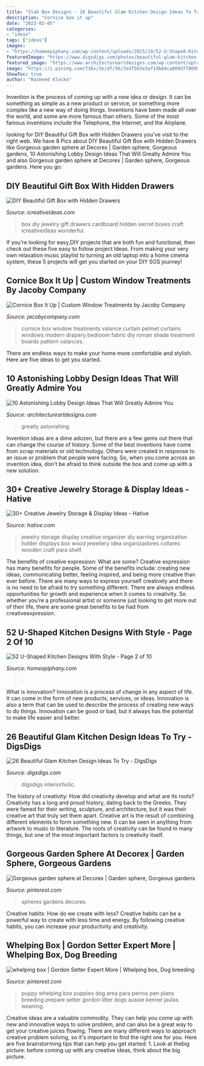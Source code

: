 ```yaml
---
title: "Slab Box Designs - 26 Beautiful Glam Kitchen Design Ideas To Try"
description: "Cornice box it up"
date: "2023-02-05"
categories:
- "ideas"
tags: ["ideas"]
images:
- "https://homeepiphany.com/wp-content/uploads/2015/10/52-U-Shaped-Kitchen-Designs-With-Style-7.jpg"
featuredImage: "https://www.digsdigs.com/photos/beautiful-glam-kitchen-design-ideas-to-try-14.jpg"
featured_image: "https://www.architectureartdesigns.com/wp-content/uploads/2015/06/613.jpg"
image: "https://i.pinimg.com/736x/2e/df/56/2edf563e3af19b84ca009d7700987b9b.jpg"
ShowToc: true
author: "Rasheed Klocko"
---
```



Invention is the process of coming up with a new idea or design. It can be something as simple as a new product or service, or something more complex like a new way of doing things. Inventions have been made all over the world, and some are more famous than others. Some of the most famous inventions include the Telephone, the Internet, and the Airplane.

	

		
looking for DIY Beautiful Gift Box with Hidden Drawers you've visit to the right web. We have 8 Pics about DIY Beautiful Gift Box with Hidden Drawers like Gorgeous garden sphere at Decorex | Garden sphere, Gorgeous gardens, 10 Astonishing Lobby Design Ideas That Will Greatly Admire You and also Gorgeous garden sphere at Decorex | Garden sphere, Gorgeous gardens. Here you go:
		
    
## DIY Beautiful Gift Box With Hidden Drawers

<img loading=lazy src="https://www.icreativeideas.com/wp-content/uploads/2014/09/DIY-Beautiful-Gift-Box-with-Hidden-Drawers-7.jpg" onerror="this.onerror=null;this.src='https://tse4.mm.bing.net/th?id=OIP.yy17AnqOwlDoAqExLwsYEgHaF1&amp;pid=15.1';" alt="DIY Beautiful Gift Box with Hidden Drawers">

_Source: icreativeideas.com_

>box diy jewelry gift drawers cardboard hidden secret boxes craft icreativeideas wonderful. 

	

If you're looking for easy,DIY projects that are both fun and functional, then check out these five easy to follow project Ideas. From making your very own relaxation music playlist to turning an old laptop into a home cinema system, these 5 projects will get you started on your DIY SOS journey!

    
## Cornice Box It Up | Custom Window Treatments By Jacoby Company

<img loading=lazy src="http://www.jacobycompany.com/media/uploads/24409cd052f02f09b9c81215f6c7087b.jpg" onerror="this.onerror=null;this.src='https://tse1.mm.bing.net/th?id=OIP.4CJ3zWzUbPunze_Fdw34DgHaLH&amp;pid=15.1';" alt="Cornice Box It Up | Custom Window Treatments by Jacoby Company">

_Source: jacobycompany.com_

>cornice box window treatments valance curtain pelmet curtains windows modern drapery bedroom fabric diy roman shade treatment boards pattern valances. 

	

There are endless ways to make your home more comfortable and stylish. Here are five ideas to get you started.

    
## 10 Astonishing Lobby Design Ideas That Will Greatly Admire You

<img loading=lazy src="https://www.architectureartdesigns.com/wp-content/uploads/2015/06/613.jpg" onerror="this.onerror=null;this.src='https://tse2.mm.bing.net/th?id=OIP.CuM94oyfJkvQ3rwoQq81IQHaEK&amp;pid=15.1';" alt="10 Astonishing Lobby Design Ideas That Will Greatly Admire You">

_Source: architectureartdesigns.com_

>greatly astonishing. 

	

Invention ideas are a dime adozen, but there are a few gems out there that can change the course of history. Some of the best inventions have come from scrap materials or old technology. Others were created in response to an issue or problem that people were facing. So, when you come across an invention idea, don't be afraid to think outside the box and come up with a new solution.

    
## 30+ Creative Jewelry Storage &amp; Display Ideas - Hative

<img loading=lazy src="https://hative.com/wp-content/uploads/2015/01/jewelry-storage-display-ideas/25-jewelry-storage-display-ideas.jpg" onerror="this.onerror=null;this.src='https://tse3.mm.bing.net/th?id=OIP.2d8TlFESoVRosgNBgj1dKQHaJ4&amp;pid=15.1';" alt="30+ Creative Jewelry Storage &amp; Display Ideas - Hative">

_Source: hative.com_

>jewelry storage display creative organizer diy earring organization holder displays box wood jewellery idea organizadores collares wooden craft para shelf. 

	

The benefits of creative expression: What are some?
Creative expression has many benefits for people. Some of the benefits include: creating new ideas, communicating better, feeling inspired, and being more creative than ever before. There are many ways to express yourself creatively and there is no need to be afraid to try something different. There are always endless opportunities for growth and experience when it comes to creativity. So whether you’re a professional artist or someone just looking to get more out of their life, there are some great benefits to be had from creativeexpression.

    
## 52 U-Shaped Kitchen Designs With Style - Page 2 Of 10

<img loading=lazy src="https://homeepiphany.com/wp-content/uploads/2015/10/52-U-Shaped-Kitchen-Designs-With-Style-7.jpg" onerror="this.onerror=null;this.src='https://tse3.mm.bing.net/th?id=OIP.3TlfOpCV3Qawzsl7EH8WSAHaE7&amp;pid=15.1';" alt="52 U-Shaped Kitchen Designs With Style - Page 2 of 10">

_Source: homeepiphany.com_

>. 

	

What is innovation?
Innovation is a process of change in any aspect of life. It can come in the form of new products, services, or ideas. Innovation is also a term that can be used to describe the process of creating new ways to do things. Innovation can be good or bad, but it always has the potential to make life easier and better.

    
## 26 Beautiful Glam Kitchen Design Ideas To Try - DigsDigs

<img loading=lazy src="https://www.digsdigs.com/photos/beautiful-glam-kitchen-design-ideas-to-try-14.jpg" onerror="this.onerror=null;this.src='https://tse4.mm.bing.net/th?id=OIP.-hvNRu6qmMJ4HNIpVBBjXAHaKp&amp;pid=15.1';" alt="26 Beautiful Glam Kitchen Design Ideas To Try - DigsDigs">

_Source: digsdigs.com_

>digsdigs interiorholic. 

	

The history of creativity: How did creativity develop and what are its roots?
Creativity has a long and proud history, dating back to the Greeks. They were famed for their writing, sculpture, and architecture, but it was their creative art that truly set them apart. Creative art is the result of combining different elements to form something new. It can be seen in anything from artwork to music to literature. The roots of creativity can be found in many things, but one of the most important factors is creativity itself.

    
## Gorgeous Garden Sphere At Decorex | Garden Sphere, Gorgeous Gardens

<img loading=lazy src="https://i.pinimg.com/736x/2e/df/56/2edf563e3af19b84ca009d7700987b9b.jpg" onerror="this.onerror=null;this.src='https://tse1.mm.bing.net/th?id=OIP.fXiW1mtOUbCONGkoEbKqngHaJ3&amp;pid=15.1';" alt="Gorgeous garden sphere at Decorex | Garden sphere, Gorgeous gardens">

_Source: pinterest.com_

>spheres gardens decorex. 

	

Creative habits: How do we create with less?
Creative habits can be a powerful way to create with less time and energy. By following creative habits, you can increase your productivity and creativity.

    
## Whelping Box | Gordon Setter Expert More | Whelping Box, Dog Breeding

<img loading=lazy src="https://i.pinimg.com/736x/96/23/e7/9623e7cbba121f1fd5338d90b1ca8fcf.jpg" onerror="this.onerror=null;this.src='https://tse3.mm.bing.net/th?id=OIP.bcoPcWo5JZCiwyRlL8jjAAAAAA&amp;pid=15.1';" alt="whelping box | Gordon Setter Expert More | Whelping box, Dog breeding">

_Source: pinterest.com_

>puppy whelping box puppies dog area para perros pen plans breeding prepare setter gordon litter dogs aussie kennel jaulas weaning. 

	

Creative ideas are a valuable commodity. They can help you come up with new and innovative ways to solve problem, and can also be a great way to get your creative juices flowing. There are many different ways to approach creative problem solving, so it's important to find the right one for you. Here are five brainstorming tips that can help you get started: 1. Look at thebig picture: before coming up with any creative ideas, think about the big picture.

